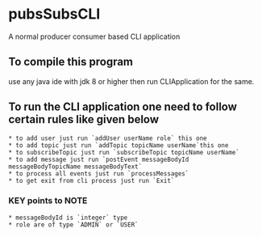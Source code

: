 # pubsSubsCLI
A normal producer consumer based CLI application

## To compile this program
use any java ide with jdk 8 or higher then run CLIApplication for the same.

## To run the CLI application one need to follow certain rules like given below
    * to add user just run `addUser userName role` this one
    * to add topic just run `addTopic topicName userName`this one
    * to subscribeTopic just run `subscribeTopic topicName userName`
    * to add message just run `postEvent messageBodyId messageBodyTopicName messageBodyText`
    * to process all events just run `processMessages`
    * to get exit from cli process just run `Exit`

### KEY points to NOTE
    * messageBodyId is `integer` type
    * role are of type `ADMIN` or `USER`
